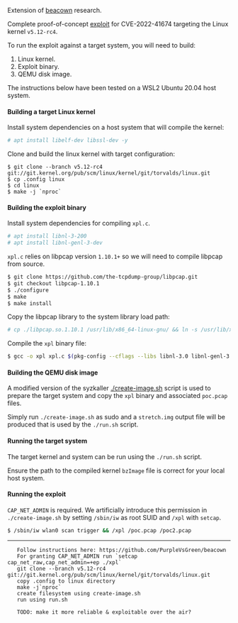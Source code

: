 Extension of [beacown](https://github.com/PurpleVsGreen/beacown) research.

Complete proof-of-concept [exploit](./xpl.c) for CVE-2022-41674 targeting the Linux kernel `v5.12-rc4`.

To run the exploit against a target system, you will need to build:
1. Linux kernel.
2. Exploit binary.
3. QEMU disk image.

The instructions below have been tested on a WSL2 Ubuntu 20.04 host system.

#### Building a target Linux kernel

Install system dependencies on a host system that will compile the kernel:
```sh
# apt install libelf-dev libssl-dev -y
```

Clone and build the linux kernel with target configuration:
```
$ git clone --branch v5.12-rc4 git://git.kernel.org/pub/scm/linux/kernel/git/torvalds/linux.git
$ cp .config linux
$ cd linux
$ make -j `nproc`
```

#### Building the exploit binary

Install system dependencies for compiling `xpl.c`.

```sh
# apt install libnl-3-200
# apt install libnl-genl-3-dev
```

`xpl.c` relies on libpcap version `1.10.1+` so we will need to compile libpcap from source.

```sh
$ git clone https://github.com/the-tcpdump-group/libpcap.git
$ git checkout libpcap-1.10.1
$ ./configure
$ make
$ make install
```

Copy the libpcap library to the system library load path:
```sh
# cp ./libpcap.so.1.10.1 /usr/lib/x86_64-linux-gnu/ && ln -s /usr/lib/x86_64-linux-gnu/libpcap.so.1.10.1 /usr/lib/x86_64-linux-gnu/libpcap.so.1
```

Compile the `xpl` binary file:
```sh
$ gcc -o xpl xpl.c $(pkg-config --cflags --libs libnl-3.0 libnl-genl-3.0 libpcap)
```

#### Building the QEMU disk image

A modified version of the syzkaller [./create-image.sh](https://github.com/google/syzkaller/blob/master/tools/create-image.sh) script is used to prepare the target system and copy the `xpl` binary and associated `poc.pcap` files.

Simply run `./create-image.sh` as sudo and a `stretch.img` output file will be produced that is used by the `./run.sh` script.

#### Running the target system

The target kernel and system can be run using the `./run.sh` script. 

Ensure the path to the compiled kernel `bzImage` file is correct for your local host system.

#### Running the exploit

`CAP_NET_ADMIN` is required. We artificially introduce this permission in `./create-image.sh` by setting `/sbin/iw` as root SUID and `/xpl` with `setcap`.

```sh
$ /sbin/iw wlan0 scan trigger && /xpl /poc.pcap /poc2.pcap
```

----

```
   Follow instructions here: https://github.com/PurpleVsGreen/beacown
   For granting CAP_NET_ADMIN run `setcap cap_net_raw,cap_net_admin=+ep ./xpl`
   git clone --branch v5.12-rc4 git://git.kernel.org/pub/scm/linux/kernel/git/torvalds/linux.git
   copy .config to linux directory
   make -j`nproc`
   create filesystem using create-image.sh
   run using run.sh
   
   TODO: make it more reliable & exploitable over the air? 
```
